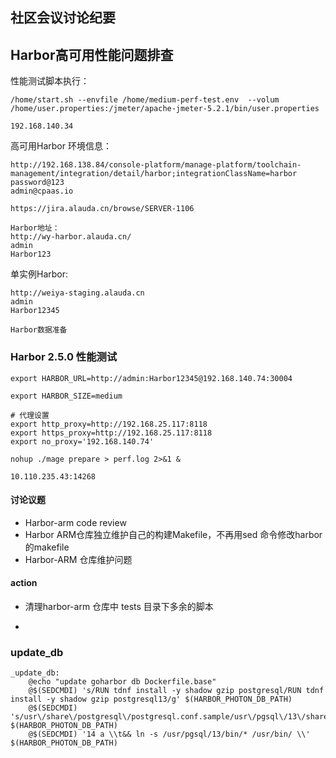 ## 社区会议讨论纪要

## Harbor高可用性能问题排查

性能测试脚本执行：

```
/home/start.sh --envfile /home/medium-perf-test.env  --volum /home/user.properties:/jmeter/apache-jmeter-5.2.1/bin/user.properties

192.168.140.34
```



高可用Harbor 环境信息：

```
http://192.168.138.84/console-platform/manage-platform/toolchain-management/integration/detail/harbor;integrationClassName=harbor
password@123
admin@cpaas.io

https://jira.alauda.cn/browse/SERVER-1106

Harbor地址：
http://wy-harbor.alauda.cn/
admin
Harbor123
```



单实例Harbor:

```
http://weiya-staging.alauda.cn
admin
Harbor12345

Harbor数据准备
```



### Harbor 2.5.0 性能测试

```
export HARBOR_URL=http://admin:Harbor12345@192.168.140.74:30004

export HARBOR_SIZE=medium

# 代理设置
export http_proxy=http://192.168.25.117:8118
export https_proxy=http://192.168.25.117:8118
export no_proxy='192.168.140.74'

nohup ./mage prepare > perf.log 2>&1 &

10.110.235.43:14268
```



#### 讨论议题

- Harbor-arm code review
- Harbor ARM仓库独立维护自己的构建Makefile，不再用sed 命令修改harbor的makefile
- Harbor-ARM 仓库维护问题

#### action

- 清理harbor-arm 仓库中 tests 目录下多余的脚本

- 

  



### update_db

```
_update_db:
	@echo "update goharbor db Dockerfile.base"
	@$(SEDCMDI) 's/RUN tdnf install -y shadow gzip postgresql/RUN tdnf install -y shadow gzip postgresql13/g' $(HARBOR_PHOTON_DB_PATH)
	@$(SEDCMDI) 's/usr\/share\/postgresql\/postgresql.conf.sample/usr\/pgsql\/13\/share\/postgresql.conf.sample/g' $(HARBOR_PHOTON_DB_PATH)
	@$(SEDCMDI) '14 a \\t&& ln -s /usr/pgsql/13/bin/* /usr/bin/ \\' $(HARBOR_PHOTON_DB_PATH)
```
